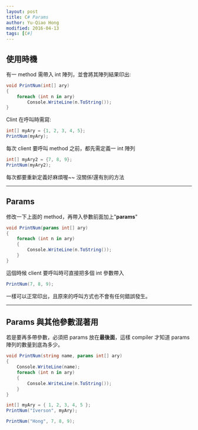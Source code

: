 ```yaml
---
layout: post
title: C# Params
author: Yu-Qiao Hong
modified: 2016-04-13
tags: [C#]
---
```


## 使用時機

有一 method 需帶入 int 陣列，並會將其陣列結果印出:

~~~c#
void PrintNum(int[] ary)
{
    foreach (int n in ary)
        Console.WriteLine(n.ToString());
}
~~~

Clint 在呼叫時需寫:

~~~c#
int[] myAry = {1, 2, 3, 4, 5};
PrintNum(myAry);
~~~

每次 client 要呼叫 method 之前，都先需定義一 int 陣列

~~~c#
int[] myAry2 = {7, 8, 9};
PrintNum(myAry2);
~~~

每次都要重新定義好麻煩喔~~
沒關係!還有別的方法

----------

## Params

修改一下上面的 method，再帶入參數前面加上"**params**"

~~~c#
void PrintNum(params int[] ary)
{
    foreach (int n in ary)
    {
        Console.WriteLine(n.ToString());
    }
}
~~~

這個時候 client 要呼叫時可直接把多個 int 參數帶入

~~~c#
PrintNum(7, 8, 9);
~~~

一樣可以正常印出，且原來的呼叫方式也不會有任何錯誤發生。

----------

## Params 與其他參數混著用

若是要再多帶參數，必須把 params 放在**最後面**，這樣 compiler 才知道 params 陣列的數量到底為多少。

~~~c#
void PrintNum(string name, params int[] ary)
{
    Console.WriteLine(name);
    foreach (int n in ary)
    {
        Console.WriteLine(n.ToString());
    }
}
~~~

~~~c#
int[] myAry = { 1, 2, 3, 4, 5 };
PrintNum("Iverson", myAry);

PrintNum("Hong", 7, 8, 9);
~~~